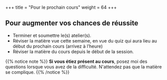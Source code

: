 +++
title = "Pour le prochain cours"
weight = 64
+++

## Pour augmenter vos chances de réussite

- Terminer et soumettre le(s) atelier(s).
- Réviser la matière vue cette semaine, en vue du quiz qui aura lieu au début du prochain cours (arrivez à l’heure)
- Réviser la matière du cours depuis le début de la session.


{{% notice note %}}
**Si vous étiez présent au cours**, posez moi des questions lorsque vous avez de la difficulté. N'attendez pas que la matière se complique.
{{% /notice %}}
